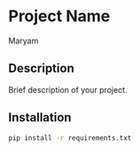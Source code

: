 # Project Name
Maryam
## Description
Brief description of your project.

## Installation
```bash
pip install -r requirements.txt
